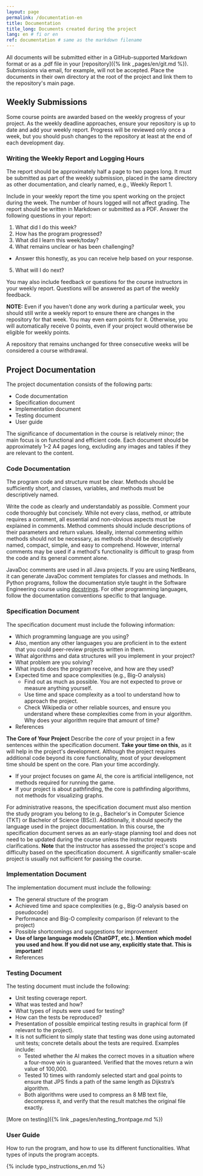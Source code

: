 ```yaml
---
layout: page
permalink: /documentation-en
title: Documentation
title_long: Documents created during the project
lang: en # fi or en
ref: documentation # same as the markdown filename
---
```

All documents will be submitted either in a GitHub-supported Markdown format or as a .pdf file in your [repository]({% link _pages/en/git.md %}).
Submissions via email, for example, will not be accepted.
Place the documents in their own directory at the root of the project and link them to the repository's main page.
## Weekly Submissions
Some course points are awarded based on the weekly progress of your project.
As the weekly deadline approaches, ensure your repository is up to date and add your weekly report.
Progress will be reviewed only once a week, but you should push changes to the repository at least at the end of each development day.
### Writing the Weekly Report and Logging Hours
The report should be approximately half a page to two pages long.
It must be submitted as part of the weekly submission, placed in the same directory as other documentation, and clearly named, e.g., Weekly Report 1.

Include in your weekly report the time you spent working on the project during the week. The number of hours logged will not affect grading.
The report should be written in Markdown or submitted as a PDF.
Answer the following questions in your report:
1. What did I do this week?
2. How has the program progressed?
3. What did I learn this week/today?
4. What remains unclear or has been challenging?
- Answer this honestly, as you can receive help based on your response.
5. What will I do next?

You may also include feedback or questions for the course instructors in your weekly report. Questions will be answered as part of the weekly feedback.

**NOTE:**
Even if you haven't done any work during a particular week, you should still write a weekly report to ensure there are changes in the repository for that week. You may even earn points for it. Otherwise, you will automatically receive 0 points, even if your project would otherwise be eligible for weekly points.

A repository that remains unchanged for three consecutive weeks will be considered a course withdrawal.

## Project Documentation
The project documentation consists of the following parts:
- Code documentation
- Specification document
- Implementation document
- Testing document
- User guide
  
The significance of documentation in the course is relatively minor; the main focus is on functional and efficient code. Each document should be approximately 1–2 A4 pages long, excluding any images and tables if they are relevant to the content.

### Code Documentation
The program code and structure must be clear. Methods should be sufficiently short, and classes, variables, and methods must be descriptively named.

Write the code as clearly and understandably as possible. Comment your code thoroughly but concisely. While not every class, method, or attribute requires a comment, all essential and non-obvious aspects must be explained in comments. Method comments should include descriptions of their parameters and return values. Ideally, internal commenting within methods should not be necessary, as methods should be descriptively named, compact, simple, and easy to comprehend. However,  internal comments may be used if a method's functionality is difficult to grasp from the code and its general comment alone.

JavaDoc comments are used in all Java projects. If you are using NetBeans, it can generate JavaDoc comment templates for classes and methods. In Python programs, follow the documentation style taught in the Software Engineering course using [docstrings](https://ohjelmistotekniikka-hy.github.io/python/viikko6#docstring-ja-koodin-dokumentointi).
For other programming languages, follow the documentation conventions specific to that language.

### Specification Document
The specification document must include the following information:
- Which programming language are you using?
- Also, mention any other languages you are proficient in to the extent that you could peer-review projects written in them.
- What algorithms and data structures will you implement in your project?
- What problem are you solving?
- What inputs does the program receive, and how are they used?
- Expected time and space complexities (e.g., Big-O analysis)
  - Find out as much as possible. You are not expected to prove or measure anything yourself.
  - Use time and space complexity as a tool to understand how to approach the project.
  - Check Wikipedia or other reliable sources, and ensure you understand where these complexities come from in your algorithm. Why does your algorithm require that amount of time?
- References
  
**The Core of Your Project**
Describe the *core* of your project in a few sentences within the specification document.
**Take your time on this**, as it will help in the project's development.
Although the project requires additional code beyond its core functionality, most of your development time should be spent on the core. Plan your time accordingly.
- If your project focuses on game AI, the core is artificial intelligence, not methods required for running the game.
- If your project is about pathfinding, the core is pathfinding algorithms, not methods for visualizing graphs.

For administrative reasons, the specification document must also mention the study program you belong to (e.g., Bachelor's in Computer Science (TKT) or Bachelor of Science (BSc)). Additionally, it should specify the language used in the project documentation.
In this course, the specification document serves as an early-stage planning tool and does not need to be updated during the course unless the instructor requests clarifications.
**Note** that the instructor has assessed the project's scope and difficulty based on the specification document. A significantly smaller-scale project is usually not sufficient for passing the course.

### Implementation Document
The implementation document must include the following:
- The general structure of the program
- Achieved time and space complexities (e.g., Big-O analysis based on pseudocode)
- Performance and Big-O complexity comparison (if relevant to the project)
- Possible shortcomings and suggestions for improvement
- **Use of large language models (ChatGPT, etc.). Mention which model you used and how. If you did not use any, explicitly state that. This is important!**
- References

### Testing Document
The testing document must include the following:
- Unit testing coverage report.
- What was tested and how?
- What types of inputs were used for testing?
- How can the tests be reproduced?
- Presentation of possible empirical testing results in graphical form (if relevant to the project).
- It is not sufficient to simply state that testing was done using automated unit tests; concrete details about the tests are required. Examples include:
  - Tested whether the AI makes the correct moves in a situation where a four-move win is guaranteed. Verified that the moves return a win value of 100,000.
  - Tested 10 times with randomly selected start and goal points to ensure that JPS finds a path of the same length as Dijkstra’s algorithm.
  - Both algorithms were used to compress an 8 MB text file, decompress it, and verify that the result matches the original file exactly.
  
[More on testing]({% link _pages/en/testing_frontpage.md %})

### User Guide
How to run the program, and how to use its different functionalities.
What types of inputs the program accepts.



{% include typo_instructions_en.md %}
